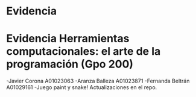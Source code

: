 # Evidencia
# Evidencia Herramientas computacionales: el arte de la programación (Gpo 200) 
-Javier Corona A01023063 
-Aranza Balleza A01023871 
-Fernanda Beltrán A01029161 
-Juego paint y snake! Actualizaciones en el repo.


